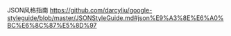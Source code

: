 JSON风格指南  https://github.com/darcyliu/google-styleguide/blob/master/JSONStyleGuide.md#json%E9%A3%8E%E6%A0%BC%E6%8C%87%E5%8D%97
 
